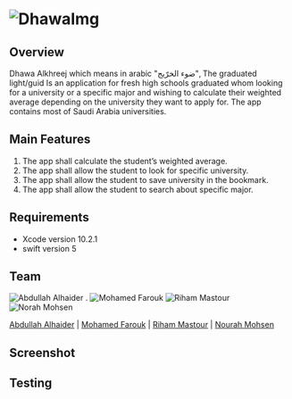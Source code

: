 # ![DhawaImg](https://i.imgur.com/e8SKiaA.jpg)

## Overview

Dhawa Alkhreej which means in arabic "ضوء الخرّيج", The graduated light/guid
Is an application for fresh high schools graduated whom looking for a university or a specific major and wishing to calculate their weighted average depending on the university they want to apply for.
The app contains most of Saudi Arabia universities.


## Main Features 

1. The app shall calculate the student’s weighted average.
2. The app shall allow the student to look for specific university.
3. The app shall allow the student to save university in the bookmark.
4. The app shall allow the student to search about specific major.


## Requirements
- Xcode version 10.2.1 
- swift version 5


## Team
![Abdullah Alhaider](https://i.imgur.com/Xv4lcXc.jpg)  . ![Mohamed Farouk](https://i.imgur.com/4Fg9PAK.jpg)  ![Riham Mastour](https://i.imgur.com/7WbXLhf.jpg) ![Norah Mohsen](https://i.imgur.com/Kd3gq6T.jpg)

[Abdullah Alhaider](https://github.com/cs4alhaider)  | [Mohamed Farouk](https://github.com/FaroukZeino) | [Riham  Mastour](https://github.com/rihammastour) | [Nourah Mohsen](https://github.com/nourahchi)


## Screenshot



## Testing 

